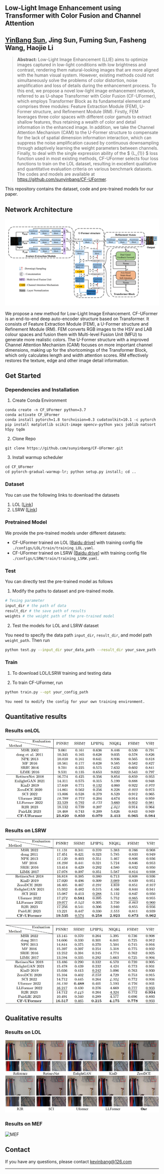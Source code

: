 ## Low-Light Image Enhancement using Transformer with Color Fusion and Channel Attention  

## [YinBang Sun]((https://github.com/sunyinbang)), Jing Sun, Fuming Sun,  Fasheng Wang, Haojie Li  

>**Abstract:** Low-Light Image Enhancement (LLIE) aims to optimize images captured in low-light conditions with low brightness and contrast, rendering them natural-looking images that are more aligned with the human visual system. However, existing methods could not simultaneously solve the problems of color distortion, noise amplification and loss of details during the enhancement process. To this end, we propose a novel low-light image enhancement network, referred to as U-shape Transformer with Color Fusion (CF-UFormer), which employs Transformer Block as its fundamental element and comprises three modules: Feature Extraction Module (FEM), U-Former structure, and Refinement Module (RM). Firstly, FEM leverages three color spaces with different color gamuts to extract shallow features, thus retaining a wealth of color and detail information in the enhanced image. In addition, we take the Channel Attention Mechanism (CAM) to the U-Former structure to compensate for the lack of spatial dimension information interaction, which can suppress the noise amplification caused by continuous downsampling through adaptively learning the weight parameters between channels. Finally, to deal with the single expression ability of the $ {L_{1}} $ loss function used in most existing methods, CF-UFormer selects four loss functions to train on the LOL dataset, resulting in excellent qualitative and quantitative evaluation criteria on various benchmark datasets. The codes and models are available at https://github.com/sunyinbang/CF-UFormer.

This repository contains the dataset, code and pre-trained models for our paper.

## Network Architecture
![CF-UFormer](figures/CF-UFormer.jpg)

We propose a new method for Low-Light Image Enhancement. CF-UFormer is an end-to-end deep auto-encoder structure based on Transformer. It consists of Feature Extraction Module (FEM), a U-Former structure and Refinement Module (RM). FEM converts RGB images to the HSV and LAB colour spaces and fusion them with Multi-level Fusion Unit (MFU) to generate more realistic colors. The U-Former structure with a improved Channel Attention Mechanism (CAM) focuses on more important channel dimensions, making up for the shortcomings of the Transformer Block, which only calculates length and width attention scores. RM effectively restores the texture, edge and other image detail information.

## Get Started

### Dependencies and Installation
1. Create Conda Environment 
```
conda create -n CF_UFormer python=3.7
conda activate CF_UFormer
conda install pytorch=1.8 torchvision=0.3 cudatoolkit=10.1 -c pytorch
pip install matplotlib scikit-image opencv-python yacs joblib natsort h5py tqdm
```
2. Clone Repo
```
git clone https://github.com/sunyinbang/CF-UFormer.git
```

3. Install warmup scheduler

```
cd CF_UFormer
cd pytorch-gradual-warmup-lr; python setup.py install; cd ..
```

### Dataset
You can use the following links to download the datasets

1. LOL [[Link](https://daooshee.github.io/BMVC2018website/)]
2. LSRW [[Link](https://github.com/abcdef2000/R2RNet )]

### Pretrained Model
We provide the pre-trained models under different datasets:
- CF-UFormer trained on LOL [[Baidu drive](https://pan.baidu.com/s/1UVwHCj-bpJ1b4mPDJUHAvg?pwd=1234)] with training config file `./configs/LOL/train/training_LOL.yaml`.
- CF-UFormer trained on LSRW [[Baidu drive](https://pan.baidu.com/s/1sYq0hCGPk5hLe5f2qfVmAA?pwd=1234)] with training config file `./configs/LSRW/train/training_LSRW.yaml`.


### Test
You can directly test the pre-trained model as follows

1. Modify the paths to dataset and pre-trained mode. 
```python
# Tesing parameter 
input_dir # the path of data
result_dir # the save path of results 
weights # the weight path of the pre-trained model
```

2. Test the models for LOL and LSRW dataset

You need to specify the data path ```input_dir```, ```result_dir```, and model path ```weight_path```. Then run
```bash
python test.py --input_dir your_data_path --result_dir your_save_path --weights weight_path
```

### Train

1. To download LOL/LSRW training and testing data

3. To train CF-UFormer, run
```bash
python train.py --opt your_config_path
```
```
You need to modify the config for your own training environment.
```

## Quantitative results

### Results onLOL

![LOL](figures/LOL.jpg)

### Results on LSRW

![LSRW_Huawei](figures/LSRW_Huawei.jpg)

![LSRW_Nikon](figures/LSRW_Nikon.jpg)

## Qualitative results

### Results on LOL

![wardrobe](figures/wardrobe.jpg)

### Results on MEF

![MEF](C:\Users\Administrator\Desktop\论文图像\MEF.jpg)

## Contact

If you have any questions, please contact kevinbang@126.com

---





